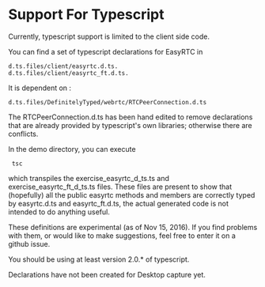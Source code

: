 Support For Typescript
======================

Currently, typescript support is limited to the client side code.

You can find a set of typescript declarations for EasyRTC in

    d.ts.files/client/easyrtc.d.ts.
    d.ts.files/client/easyrtc_ft.d.ts.

It is dependent on :

    d.ts.files/DefinitelyTyped/webrtc/RTCPeerConnection.d.ts

The RTCPeerConnection.d.ts has been hand edited to remove declarations
that are already provided by typescript's own libraries; otherwise there 
are conflicts.
 
In the demo directory, you can execute

     tsc

which transpiles the exercise_easyrtc_d_ts.ts and exercise_easyrtc_ft_d_ts.ts files. 
These files are present to show that (hopefully) all the public easyrtc methods and members are 
correctly typed by easyrtc.d.ts and easyrtc_ft.d.ts, the actual generated code is not intended to
do anything useful.

These definitions are experimental (as of Nov 15, 2016). If you find problems
with them, or would like to make suggestions, feel free to enter it on a github issue.

You should be using at least version 2.0.* of typescript.

Declarations have not been created for Desktop capture yet.
